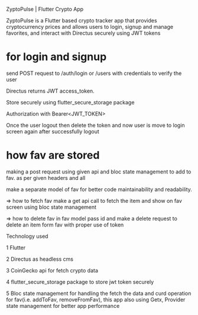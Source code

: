 ZyptoPulse | Flutter Crypto App

ZyptoPulse is a Flutter based crypto tracker app that provides cryptocurrency prices and allows users to login, signup and manage favorites, and interact with Directus securely using JWT tokens

# for login and signup

send POST request to /auth/login or /users with credentials to verify the user

Directus returns JWT access_token.

Store securely using flutter_secure_storage package

Authorization with Bearer<JWT_TOKEN>

Once the user logout then delete the token and now user is move to login screen again after successfully logout


# how fav are stored

making a post request using given api and bloc state management to add to fav. as per given headers and all

make a separate model of fav for better code maintainability and readability.


=> how to fetch fav
make a get api call to fetch the item and show on fav screen using bloc state management

=> how to delete fav
in fav model pass id and make a delete request to delete an item form fav with proper use of token


Technology used

1 Flutter

2 Directus as headless cms

3 CoinGecko api for fetch crypto data

4 flutter_secure_storage package to store jwt token securely

5 Bloc state management for handling the fetch the data and curd operation for fav(i.e. addToFav, removeFromFav),
this app also using Getx, Provider state management for better app performance
